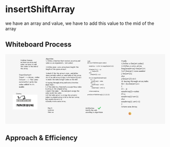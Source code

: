 # insertShiftArray
we have an array and value, we have to add this value to the mid of the array

## Whiteboard Process
![code 2](challenge2.PNG)

## Approach & Efficiency
<!-- What approach did you take? Discuss Why. What is the Big O space/time for this approach? -->
